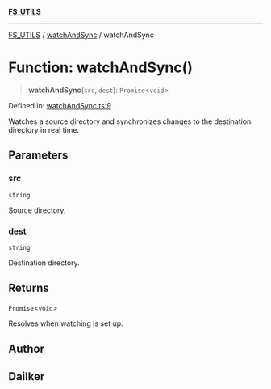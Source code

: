 [**FS_UTILS**](../../README.md)

***

[FS_UTILS](../../README.md) / [watchAndSync](../README.md) / watchAndSync

# Function: watchAndSync()

> **watchAndSync**(`src`, `dest`): `Promise`\<`void`\>

Defined in: [watchAndSync.ts:9](https://github.com/dailker/everyutil-js/blob/b3e269da55b7d96c15eb37e98c5c4f6b94f05f6f/src/fs/watchAndSync.ts#L9)

Watches a source directory and synchronizes changes to the destination directory in real time.

## Parameters

### src

`string`

Source directory.

### dest

`string`

Destination directory.

## Returns

`Promise`\<`void`\>

Resolves when watching is set up.

## Author

## Dailker
